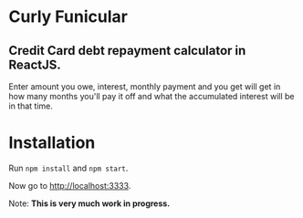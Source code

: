 # Curly Funicular

## Credit Card debt repayment calculator in ReactJS.

Enter amount you owe, interest, monthly payment and you get will get in how many months you'll pay it off and what the accumulated interest will be in that time.

# Installation

Run `npm install` and `npm start`.

Now go to [http://localhost:3333](http://localhost:3333).

Note: **This is very much work in progress.**
